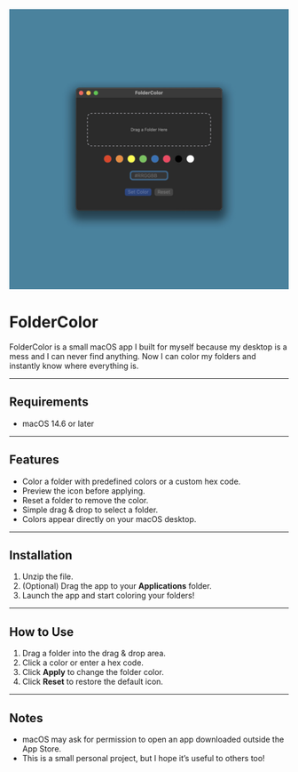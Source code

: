 <picture>
 <source media="(prefers-color-scheme: dark)" srcset="YOUR-DARKMODE-IMAGE">
 <source media="(prefers-color-scheme: light)" srcset="YOUR-LIGHTMODE-IMAGE">
 <img alt="FolderColor" src="https://github.com/NicoJoos/FolderColor/blob/main/1.jpg">
</picture>


# FolderColor


FolderColor is a small macOS app I built for myself because my desktop is a mess and I can never find anything. Now I can color my folders and instantly know where everything is.

---

## Requirements

- macOS 14.6 or later

---

## Features

- Color a folder with predefined colors or a custom hex code.  
- Preview the icon before applying.  
- Reset a folder to remove the color.  
- Simple drag & drop to select a folder.  
- Colors appear directly on your macOS desktop.

---

## Installation

1. Unzip the file.  
2. (Optional) Drag the app to your **Applications** folder.  
3. Launch the app and start coloring your folders!

---

## How to Use

1. Drag a folder into the drag & drop area.  
2. Click a color or enter a hex code.  
3. Click **Apply** to change the folder color.  
4. Click **Reset** to restore the default icon.

---

## Notes

- macOS may ask for permission to open an app downloaded outside the App Store.  
- This is a small personal project, but I hope it’s useful to others too!

